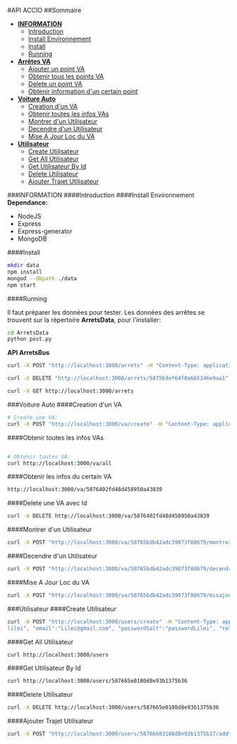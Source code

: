 #API ACCIO
##Sommaire

- [**INFORMATION**]()
	- [Introduction]()
	- [Install Environnement]()
	- [Install]()
	- [Running]()
- [**Arrêtes VA**]()
	- [Ajouter un point VA]()
	- [Obtenir tous les points VA]()
	- [Delete un point VA]()
	- [Obtenir information d'un certain point]()
- [**Voiture Auto**]()
	- [Creation d'un VA]()
	- [Obtenir toutes les infos VAs]()	
	- [Montrer d'un Utilisateur]()
	- [Decendre d'un Utilisateur]()
	- [Mise A Jour Loc du VA]()
- [**Utilisateur**]()
	- [Create Utilisateur]()
	- [Get All Utilisateur]()
	- [Get Utilisateur By Id]()
	- [Delete Utilisateur]()
	- [Ajouter Trajet Utilisateur]()




###INFORMATION
####Introduction
####Install Environnement
__Dependance:__

- NodeJS
- Express
- Express-generator
- MongoDB

####Install

~~~bash
mkdir data
npm install
mongod --dbpath ./data 
npm start
~~~


####Running

Il faut préparer les données pour tester. Les données des arrêtes se trouvent sur la répertoire **ArretsData**, pour l'installer: 

~~~bash
cd ArretsData
python post.py
~~~




**API ArretsBus**

~~~bash
curl -X POST "http://localhost:3000/arrets" -H "Content-Type: application/json" -d '{"location":{"lat":49.18165,"lon":-0.34709},"nom":"Le Dôme"}'

curl -X DELETE "http://localhost:3000/arrets/58756def64f0a665246e9aa1"

curl -X GET http://localhost:3000/arrets
~~~

###Voiture Auto
####Creation d'un VA

~~~bash
# Create une VA:
curl -X POST "http://localhost:3000/va/create" -H "Content-Type: application/json" -d '{"loc":{"lat":49.18165,"lon":-0.34709},"nbrPersonne":1, "capacite":7, "dispo": true, "onMovement": true}'
~~~
####Obtenir toutes les infos VAs	

~~~bash

# Obtenir toutes VA:
curl http://localhost:3000/va/all
~~~

####Obtenir les infos du certain VA

~~~bash
http://localhost:3000/va/5876402fd48d458950a43839
~~~

####Delete une VA avec Id

~~~bash
curl -X DELETE http://localhost:3000/va/5876402fd48d458950a43839
~~~


####Montrer d'un Utilisateur

~~~bash
curl -X POST "http://localhost:3000/va/58765bdb42adc39073f88679/montrer" -H "Content-Type: application/json" -d '{"loc":{"lat":49.18165,"lon":-0.44}, "newClient":"58766603180d8e93b1375b37", "newTrajetVa":[{"lon":111,"lat":111},{"lon":2,"lat":222}], "trajetUserID":"58766603180d8e93b1375b37"}'
~~~

####Decendre d'un Utilisateur

~~~bash
curl -X POST "http://localhost:3000/va/58765bdb42adc39073f88679/decendre" -H "Content-Type: application/json" -d '{"loc":{"lat":49.18165,"lon":-0.45}, "newClient":"58766603180d8e93b1375b37", "newTrajetVa":[{"lon":111,"lat":111},{"lon":2,"lat":222}], "trajetUserID":"58766603180d8e93b1375b37"}'
~~~
####Mise A Jour Loc du VA

~~~bash
curl -X POST "http://localhost:3000/va/58765bdb42adc39073f88679/misajour" -H "Content-Type: application/json" -d '{"loc":{"lat":49.18165,"lon":-0.45}, "newTrajetVa":[{"lon":111,"lat":111},{"lon":2,"lat":333}]}'
~~~



###Utilisateur
####Create Utilisateur

~~~bash
curl -X POST "http://localhost:3000/users/create" -H "Content-Type: application/json" -d '{"username":"
lilei", "email":"Lilei@gmail.com", "passwordSalt":"passwordLilei", "role":"0"}'
~~~


####Get All Utilisateur

~~~bash
curl http://localhost:3000/users
~~~

####Get Utilisateur By Id

~~~bash
curl http://localhost:3000/users/587665e0180d8e93b1375b36
~~~

####Delete Utilisateur

~~~bash
curl -X DELETE http://localhost:3000/users/587665e0180d8e93b1375b36
~~~

####Ajouter Trajet Utilisateur

~~~bash
curl -X POST "http://localhost:3000/users/58766603180d8e93b1375b37/addtrajet" -H "Content-Type: application/json" -d '{"depart":{"lon":123,"lat":456},"arrivee":{"lon":321,"lat":543}, "reserve":false, "timeStamp":3333, "maxAttant":44444}'
~~~








